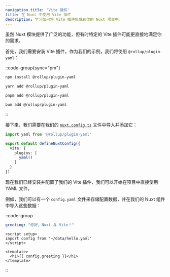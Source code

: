 ```yaml
---
navigation.title: 'Vite 插件'
title: 在 Nuxt 中使用 Vite 插件
description: 学习如何将 Vite 插件集成到你的 Nuxt 项目中。
---
```


虽然 Nuxt 模块提供了广泛的功能，但有时特定的 Vite 插件可能更直接地满足你的需求。

首先，我们需要安装 Vite 插件，作为我们的示例，我们将使用 `@rollup/plugin-yaml`：

::code-group{sync="pm"}

  ```bash [npm]
  npm install @rollup/plugin-yaml
  ```

  ```bash [yarn]
  yarn add @rollup/plugin-yaml
  ```

  ```bash [pnpm]
  pnpm add @rollup/plugin-yaml
  ```

  ```bash [bun]
  bun add @rollup/plugin-yaml
  ```

::

接下来，我们需要在我们的 [`nuxt.config.ts`](/docs/guide/directory-structure/nuxt-config) 文件中导入并添加它：

```ts [nuxt.config.ts]
import yaml from '@rollup/plugin-yaml'

export default defineNuxtConfig({
  vite: {
    plugins: [
      yaml()
    ]
  }
})
```

现在我们已经安装并配置了我们的 Vite 插件，我们可以开始在项目中直接使用 YAML 文件。

例如，我们可以有一个 `config.yaml` 文件来存储配置数据，并在我们的 Nuxt 组件中导入这些数据：

::code-group

```yaml [data/hello.yaml]
greeting: "你好，Nuxt 与 Vite！"
```

```vue [app/components/Hello.vue]
<script setup>
import config from '~/data/hello.yaml'
</script>

<template>
  <h1>{{ config.greeting }}</h1>
</template>
```

::